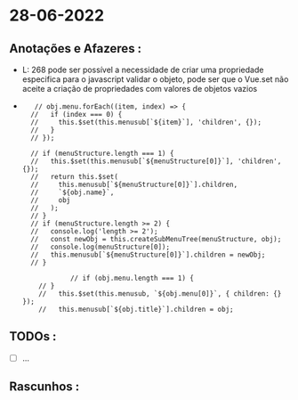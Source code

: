 # 28-06-2022



## Anotações e Afazeres :
- L: 268 pode ser possível a necessidade de criar uma propriedade especifica para o javascript validar o objeto, pode ser que o Vue.set não aceite a criação de propriedades com valores de objetos vazios

-        // obj.menu.forEach((item, index) => {
        //   if (index === 0) {
        //     this.$set(this.menusub[`${item}`], 'children', {});
        //   }
        // });

        // if (menuStructure.length === 1) {
        //   this.$set(this.menusub[`${menuStructure[0]}`], 'children', {});
        //   return this.$set(
        //     this.menusub[`${menuStructure[0]}`].children,
        //     `${obj.name}`,
        //     obj
        //   );
        // }
        // if (menuStructure.length >= 2) {
        //   console.log('length >= 2');
        //   const newObj = this.createSubMenuTree(menuStructure, obj);
        //   console.log(menuStructure[0]);
        //   this.menusub[`${menuStructure[0]}`].children = newObj;
        // }

                  // if (obj.menu.length === 1) {
          // }
          //   this.$set(this.menusub, `${obj.menu[0]}`, { children: {} });
          //   this.menusub[`${obj.title}`].children = obj;

## TODOs :
- [ ] ...



## Rascunhos :